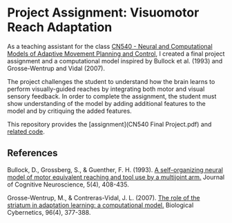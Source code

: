 # Project Assignment: Visuomotor Reach Adaptation

As a teaching assistant for the class [CN540 - Neural and Computational Models of Adaptive Movement Planning and Control](http://cns-web.bu.edu/courses/courses.html#540), I created a final project assignment and a computational model inspired by Bullock et al. (1993) and Grosse-Wentrup and Vidal (2007).

The project challenges the student to understand how the brain learns to perform visually-guided reaches by integrating both motor and visual sensory feedback. In order to complete the assignment, the student must show understanding of the model by adding additional features to the model and by critiquing the added features.

This repository provides the [assignment](CN540 Final Project.pdf) and [related code](src/cn540_striatum_model.m).

## References
Bullock, D., Grossberg, S., & Guenther, F. H. (1993). [A self-organizing neural model of motor equivalent reaching and tool use by a multijoint arm.](http://www.cns.bu.edu/Profiles/Grossberg/BulGroGue1993JOCN.pdf) Journal of Cognitive Neuroscience, 5(4), 408-435.

Grosse-Wentrup, M., & Contreras-Vidal, J. L. (2007). [The role of the striatum in adaptation learning: a computational model.](http://www.is.tuebingen.mpg.de/fileadmin/user_upload/files/publications/GrosseWentrupVidal2007_BioCyb_[0].pdf) Biological Cybernetics, 96(4), 377-388.
